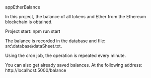 appEtherBalance

In this project, the balance of all tokens and Ether from the Ethereum blockchain is obtained.

Project start: npm run start

The balance is recorded in the database and file: src\database\dataSheet.txt.

Using the cron job, the operation is repeated every minute.

You can also get already saved balances.
At the following address: http://localhost:5000/balance

